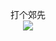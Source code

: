<p align="center"> 
  打个郊先<br>
  <img src="https://profile-counter.glitch.me/Jeffylison/count.svg" />
</p>
